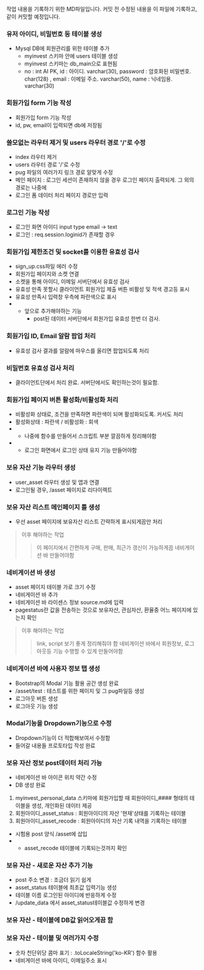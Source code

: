 작업 내용을 기록하기 위한 MD파일입니다.
커밋 전 수정된 내용을 이 파일에 기록하고, 같이 커밋할 예정입니다.

### 유저 아이디, 비밀번호 등 테이블 생성
- Mysql DB에 회원관리를 위한 테이블 추가
    - myinvest 스키마 안에 users 테이블 생성
    - myinvest 스키마는 db_main으로 표현됨
    - no : int AI PK, id : 아이디. varchar(30), password : 암호화된 비밀번호. char(128) , email : 이메일 주소. varchar(50), name : 닉네임용. varchar(30)

### 회원가입 form 기능 작성
- 회원가입 form 기능 작성
- id, pw, email이 입력되면 db에 저장됨

### 쓸모없는 라우터 제거 및 users 라우터 경로 '/'로 수정
- index 라우터 제거
- users 라우터 경로 '/'로 수정
- pug 파일의 여러가지 링크 경로 알맞게 수정
- 메인 페이지 : 로그인 세션이 존재하지 않을 경우 로그인 페이지 출력되게. 그 외의 경로는 나중에
- 로그인 폼 데이터 처리 페이지 경로만 입력

### 로그인 기능 작성
- 로그인 화면 아이디 input type email -> text
- 로그인 : req.session.loginid가 존재할 경우

### 회원가입 제한조건 및 socket를 이용한 유효성 검사
- sign_up.css파일 에러 수정
- 회원가입 페이지와 소켓 연결
- 소켓을 통해 아이디, 이메일 서버단에서 유효성 검사
- 유효성 만족 못할시 클라이언트 회원가입 제출 버튼 비활성 및 적색 경고등 표시
- 유효성 만족시 입력창 우측에 파란색으로 표시
- * 앞으로 추가해야하는 기능 
    - post된 데이터 서버단에서 회원가입 유효성 한번 더 검사.

### 회원가입 ID, Email 알람 팝업 처리
- 유효성 검사 결과를 알람에 마우스를 올리면 팝업되도록 처리

### 비밀번호 유효성 검사 처리
- 클라이언트단에서 처리 완료. 서버단에서도 확인하는것이 필요함.

### 회원가입 페이지 버튼 활성화/비활성화 처리
- 비활성화 상태로, 조건을 만족하면 파란색이 되며 활성화되도록. 커서도 처리
- 활성화상태 : 파란색 / 비활성화 : 회색
- * 나중에 함수를 만들어서 스크립트 부분 깔끔하게 정리해야함
- * 로그인 화면에서 로그인 상태 유지 기능 만들어야함

### 보유 자산 기능 라우터 생성
- user_asset 라우터 생성 및 앱과 연결
- 로그인될 경우, /asset 페이지로 리다이렉트

### 보유 자산 리스트 메인페이지 틀 생성
- 우선 asset 페이지에 보유자산 리스트 간략하게 표시되게끔만 처리
> 이후 해야하는 작업
>   >   이 페이지에서 간편하게 구매, 판매, 최근가 갱신이 가능하게끔
>   >   네비게이션 바 만들어야함

### 네비게이션 바 생성
- asset 페이지 테이블 가로 크기 수정
- 네비게이션 바 추가
- 네비게이션 바 라이센스 정보 source.md에 입력
- pagestatus란 값을 전송하는 것으로 보유자산, 관심자산, 환율중 어느 페이지에 있는지 확인
> 이후 해야하는 작업
>   >   link, script 보기 좋게 정리해줘야 함
>   >   네비게이션 바에서 회원정보, 로그아웃등 기능 수행할 수 있게 만들어야함

### 네비게이션 바에 사용자 정보 탭 생성
- Bootstrap의 Modal 기능 활용 공간 생성 완료
- /asset/test : 테스트를 위한 페이지 및 그 pug파일등 생성
- 로그아웃 버튼 생성
- 로그아웃 기능 생성

### Modal기능을 Dropdown기능으로 수정
- Dropdown기능이 더 적합해보여서 수정함
- 들어갈 내용들 프로토타입 작성 완료

### 보유 자산 정보 post데이터 처리 가능
- 네비게이션 바 아이콘 위치 약간 수정
- DB 생성 완료
1. myinvest_personal_data 스키마에 회원가입할 때 회원아이디_#### 형태의 테이블을 생성, 개인화된 데이터 제공
2. 회원아이디_asset_status : 회원아이디의 자산 '현재'상태를 기록하는 테이블
3. 회원아이디_asset_recode : 회원아이디의 자산 기록 내역을 기록하는 테이블
- 시험용 post 양식 /asset에 삽입
-   - asset_recode 테이블에 기록되는것까지 확인

### 보유 자산 - 새로운 자산 추가 기능
- post 주소 변경 : 조금더 읽기 쉽게
- asset_status 테이블에 최초값 입력기능 생성
- 테이블 이름 로그인된 아이디에 반응하게 수정
- /update_data 에서 asset_status테이블값 수정하게 변경

### 보유 자산 - 테이블에 DB값 읽어오게끔 함

### 보유 자산 - 테이블 및 여러가지 수정
- 숫자 천단위당 콤마 표기 : .toLocaleString('ko-KR') 함수 활용
- 네비게이션 바에 아이디, 이메일주소 표시